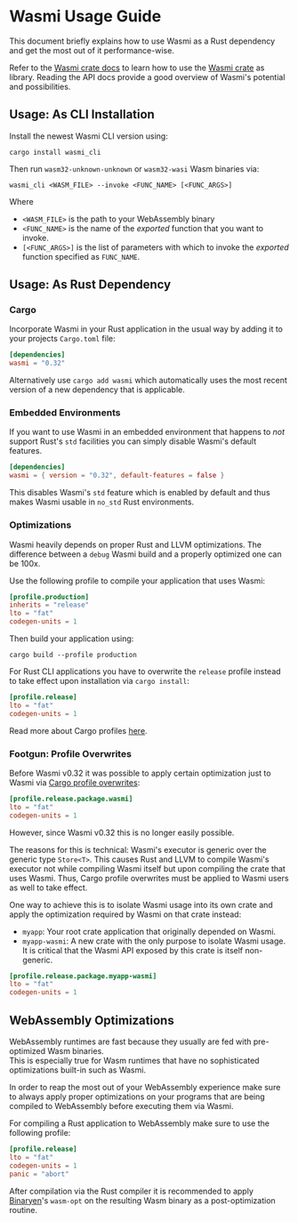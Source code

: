 # Wasmi Usage Guide

This document briefly explains how to use Wasmi as a Rust dependency and get the most out of it performance-wise.

Refer to the [Wasmi crate docs](https://docs.rs/wasmi) to learn how to use the [Wasmi crate](https://crates.io/crates/wasmi) as library. Reading the API docs provide a good overview of Wasmi's potential and possibilities.

## Usage: As CLI Installation

Install the newest Wasmi CLI version using:

```
cargo install wasmi_cli
```

Then run `wasm32-unknown-unknown` or `wasm32-wasi` Wasm binaries via:

```console
wasmi_cli <WASM_FILE> --invoke <FUNC_NAME> [<FUNC_ARGS>]
```

Where

- `<WASM_FILE>` is the path to your WebAssembly binary
- `<FUNC_NAME>` is the name of the _exported_ function that you want to invoke.
- `[<FUNC_ARGS>]` is the list of parameters with which to invoke the _exported_ function specified as `FUNC_NAME`.

## Usage: As Rust Dependency

### Cargo

Incorporate Wasmi in your Rust application in the usual way by adding it to your projects `Cargo.toml` file:

```toml
[dependencies]
wasmi = "0.32"
```

Alternatively use `cargo add wasmi` which automatically uses the most recent version of a new dependency that is applicable.

### Embedded Environments

If you want to use Wasmi in an embedded environment that happens to _not_ support Rust's `std` facilities you can simply disable Wasmi's default features.

```toml
[dependencies]
wasmi = { version = "0.32", default-features = false }
```

This disables Wasmi's `std` feature which is enabled by default and thus makes Wasmi usable in `no_std` Rust environments.

### Optimizations

Wasmi heavily depends on proper Rust and LLVM optimizations. The difference between a `debug` Wasmi build and a properly optimized one can be 100x.

Use the following profile to compile your application that uses Wasmi:

```toml
[profile.production]
inherits = "release"
lto = "fat"
codegen-units = 1
```

Then build your application using:

```shell
cargo build --profile production
```

For Rust CLI applications you have to overwrite the `release` profile instead to take effect upon installation via `cargo install`:

```toml
[profile.release]
lto = "fat"
codegen-units = 1
```

Read more about Cargo profiles [here](https://doc.rust-lang.org/cargo/reference/profiles.html).

### Footgun: Profile Overwrites

Before Wasmi v0.32 it was possible to apply certain optimization just to Wasmi via [Cargo profile overwrites](https://doc.rust-lang.org/cargo/reference/profiles.html#overrides):

```toml
[profile.release.package.wasmi]
lto = "fat"
codegen-units = 1
```

However, since Wasmi v0.32 this is no longer easily possible.

The reasons for this is technical: Wasmi's executor is generic over the generic type `Store<T>`. This causes Rust and LLVM to compile Wasmi's executor not while compiling Wasmi itself but upon compiling the crate that uses Wasmi. Thus, Cargo profile overwrites must be applied to Wasmi users as well to take effect.

One way to achieve this is to isolate Wasmi usage into its own crate and apply the optimization required by Wasmi on that crate instead:

- `myapp`: Your root crate application that originally depended on Wasmi.
- `myapp-wasmi`: A new crate with the only purpose to isolate Wasmi usage. It is critical that the Wasmi API exposed by this crate is itself non-generic.

```toml
[profile.release.package.myapp-wasmi]
lto = "fat"
codegen-units = 1
```

## WebAssembly Optimizations

WebAssembly runtimes are fast because they usually are fed with pre-optimized Wasm binaries.  
This is especially true for Wasm runtimes that have no sophisticated optimizations built-in such as Wasmi.

In order to reap the most out of your WebAssembly experience make sure to always apply proper optimizations on your programs that are being compiled to WebAssembly before executing them via Wasmi.

For compiling a Rust application to WebAssembly make sure to use the following profile:

```toml
[profile.release]
lto = "fat"
codegen-units = 1
panic = "abort"
```

After compilation via the Rust compiler it is recommended to apply [Binaryen]'s `wasm-opt` on the resulting Wasm binary as a post-optimization routine.

[Binaryen]: https://github.com/WebAssembly/binaryen
